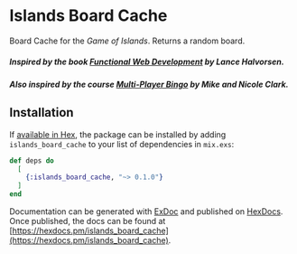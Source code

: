 # Islands Board Cache

Board Cache for the _Game of Islands_. Returns a random board.

##### Inspired by the book [Functional Web Development](https://pragprog.com/book/lhelph/functional-web-development-with-elixir-otp-and-phoenix) by Lance Halvorsen.

##### Also inspired by the course [Multi-Player Bingo](https://pragmaticstudio.com/courses/unpacked-bingo) by Mike and Nicole Clark.
## Installation

If [available in Hex](https://hex.pm/docs/publish), the package can be installed
by adding `islands_board_cache` to your list of dependencies in `mix.exs`:

```elixir
def deps do
  [
    {:islands_board_cache, "~> 0.1.0"}
  ]
end
```

Documentation can be generated with [ExDoc](https://github.com/elixir-lang/ex_doc)
and published on [HexDocs](https://hexdocs.pm). Once published, the docs can
be found at [https://hexdocs.pm/islands_board_cache](https://hexdocs.pm/islands_board_cache).

